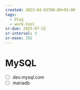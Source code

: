 ```yaml
---
created: 2023-04-03T00:00+03:00
tags:
  - blog
  - work-tool
sr-due: 2025-07-22
sr-interval: 3
sr-ease: 252
---
```


# MySQL

- [ ] dev.mysql.com
- [ ] mariadb
